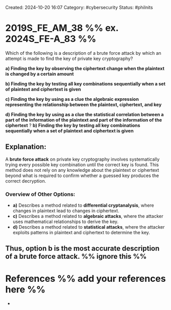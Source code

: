 Created: 2024-10-20 16:07
Category: #cybersecurity 
Status: #philnits



# 2019S_FE_AM_38 %% ex. 2024S_FE-A_83 %%

Which of the following is a description of a brute force attack by which an attempt is made to find the key of private key cryptography? 

**a) Finding the key by observing the ciphertext change when the plaintext is changed by a certain amount** 

**b) Finding the key by testing all key combinations sequentially when a set of plaintext and ciphertext is given** 

**c) Finding the key by using as a clue the algebraic expression representing the relationship between the plaintext, ciphertext, and key** 

**d) Finding the key by using as a clue the statistical correlation between a part of the information of the plaintext and part of the information of the ciphertext**
?
**b) Finding the key by testing all key combinations sequentially when a set of plaintext and ciphertext is given** 
## **Explanation:**

A **brute force attack** on private key cryptography involves systematically trying every possible key combination until the correct key is found. This method does not rely on any knowledge about the plaintext or ciphertext beyond what is required to confirm whether a guessed key produces the correct decryption.

### Overview of Other Options:

- **a)** Describes a method related to **differential cryptanalysis**, where changes in plaintext lead to changes in ciphertext.
- **c)** Describes a method related to **algebraic attacks**, where the attacker uses mathematical relationships to derive the key.
- **d)** Describes a method related to **statistical attacks**, where the attacker exploits patterns in plaintext and ciphertext to determine the key.

Thus, option **b** is the most accurate description of a brute force attack.
%% ignore this %%
---









# References %% add your references here %%
- 